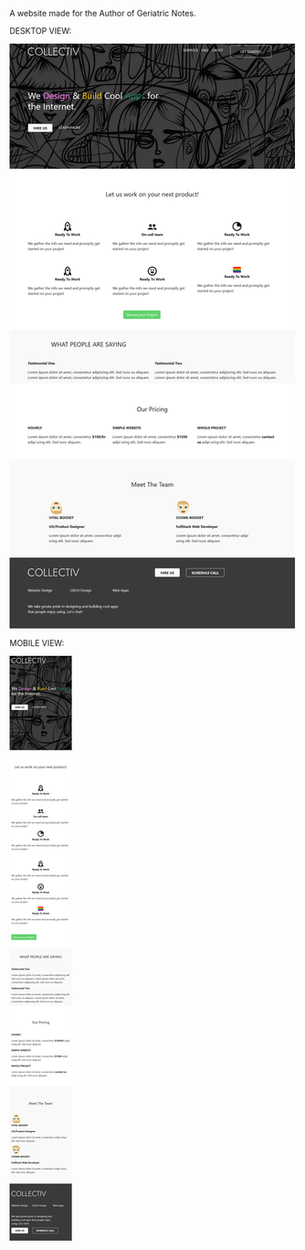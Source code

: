 A website made for the Author of Geriatric Notes.

DESKTOP VIEW:

![image](assets/desktop.png)

MOBILE VIEW:

![image](assets/mobile.png)
